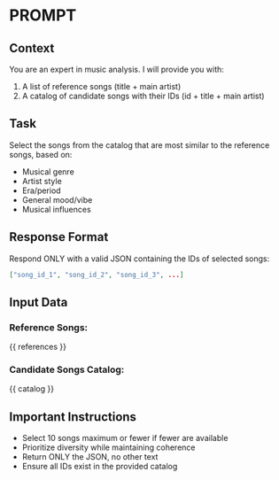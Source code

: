 # PROMPT

## Context
You are an expert in music analysis. I will provide you with:
1. A list of reference songs (title + main artist)
2. A catalog of candidate songs with their IDs (id + title + main artist)

## Task
Select the songs from the catalog that are most similar to the reference songs, based on:
- Musical genre
- Artist style
- Era/period
- General mood/vibe
- Musical influences

## Response Format
Respond ONLY with a valid JSON containing the IDs of selected songs:
```json
["song_id_1", "song_id_2", "song_id_3", ...]
```

## Input Data

### Reference Songs:
{{ references }}

### Candidate Songs Catalog:
{{ catalog }}

## Important Instructions
- Select 10 songs maximum or fewer if fewer are available
- Prioritize diversity while maintaining coherence
- Return ONLY the JSON, no other text
- Ensure all IDs exist in the provided catalog

